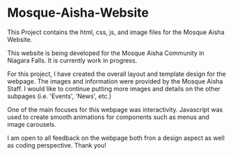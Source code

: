 # Mosque-Aisha-Website
This Project contains the html, css, js, and image files for the Mosque Aisha Website.

This website is being developed for the Mosque Aisha Community in Niagara Falls. It is currently work in progress.

For this project, I have created the overall layout and template design for the webpage. The images and information were provided by the Mosque Aisha Staff.
I would like to continue putting more images and details on the other subpages (i.e. 'Events', 'News', etc.)

One of the main focuses for this webpage was interactivity. Javascript was used to create smooth animations for components such as menus and image carousels.

I am open to all feedback on the webpage both fron a design aspect as well as coding perspective. Thank you!
